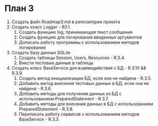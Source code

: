 # План 3
1. Создать файл Roadmap3.md в репозитории проекта
2. Создать класс Logger - R3.1.
   1. Создать функцию log, принимающая текст сообщения
   2. Создать функцию для логирования введенных аргументов
   3. Дописать работу программы с использованием методов логирования
3. Создать базу данных SQLite
   1. Создать таблицы Session, Users, Resources - R.3.4.
   2. Внести тестовые данные в таблицы
4. Создать класс BaseService для взаимодействия с БД - R.3.10 && R.3.9
   1. Создать метод инициализации БД, если она  не найдена - R.3.5.
   2. Добавить метод внесения тестовых данных в БД, если она не найдена - R.3.6.
   3. Добавить методы для получения данных из БД с использованием PreparedStatement  - R.3.7.
   4. Добавить методы для внесения данных в  БД с использованием PreparedStatement  - R.3.8.
   5. Переписать работу сервисов с использованием методов BaseService  - R.3.3.
